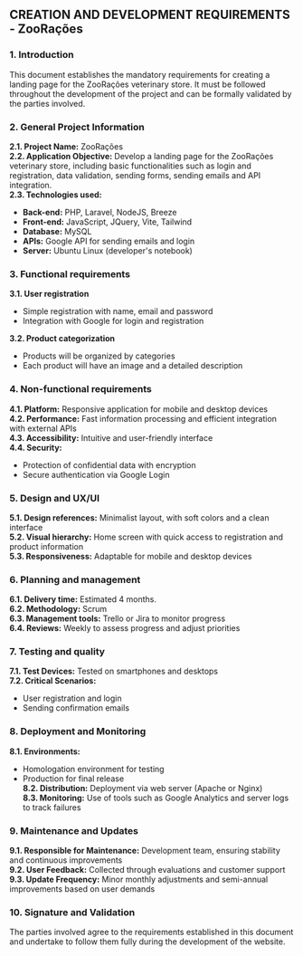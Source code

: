 ## CREATION AND DEVELOPMENT REQUIREMENTS - ZooRações

### 1. Introduction

This document establishes the mandatory requirements for creating a landing page for the ZooRações veterinary store. It must be followed throughout the development of the project and can be formally validated by the parties involved.

### 2. General Project Information

**2.1. Project Name:** ZooRações\
**2.2. Application Objective:** Develop a landing page for the ZooRações veterinary store, including basic functionalities such as login and registration, data validation, sending forms, sending emails and API integration.\
**2.3. Technologies used:**

- **Back-end:** PHP, Laravel, NodeJS, Breeze
- **Front-end:** JavaScript, JQuery, Vite, Tailwind
- **Database:** MySQL
- **APIs:** Google API for sending emails and login
- **Server:** Ubuntu Linux (developer's notebook)

### 3. Functional requirements

**3.1. User registration**

- Simple registration with name, email and password
- Integration with Google for login and registration

**3.2. Product categorization**

- Products will be organized by categories
- Each product will have an image and a detailed description

### 4. Non-functional requirements

**4.1. Platform:** Responsive application for mobile and desktop devices\
**4.2. Performance:** Fast information processing and efficient integration with external APIs\
**4.3. Accessibility:** Intuitive and user-friendly interface\
**4.4. Security:**

- Protection of confidential data with encryption
- Secure authentication via Google Login

### 5. Design and UX/UI

**5.1. Design references:** Minimalist layout, with soft colors and a clean interface\
**5.2. Visual hierarchy:** Home screen with quick access to registration and product information\
**5.3. Responsiveness:** Adaptable for mobile and desktop devices

### 6. Planning and management

**6.1. Delivery time:** Estimated 4 months.\
**6.2. Methodology:** Scrum\
**6.3. Management tools:** Trello or Jira to monitor progress\
**6.4. Reviews:** Weekly to assess progress and adjust priorities

### 7. Testing and quality

**7.1. Test Devices:** Tested on smartphones and desktops\
**7.2. Critical Scenarios:**

- User registration and login
- Sending confirmation emails

### 8. Deployment and Monitoring

**8.1. Environments:**

- Homologation environment for testing
- Production for final release\
**8.2. Distribution:** Deployment via web server (Apache or Nginx)\
**8.3. Monitoring:** Use of tools such as Google Analytics and server logs to track failures

### 9. Maintenance and Updates

**9.1. Responsible for Maintenance:** Development team, ensuring stability and continuous improvements\
**9.2. User Feedback:** Collected through evaluations and customer support\
**9.3. Update Frequency:** Minor monthly adjustments and semi-annual improvements based on user demands

### 10. Signature and Validation

The parties involved agree to the requirements established in this document and undertake to follow them fully during the development of the website.